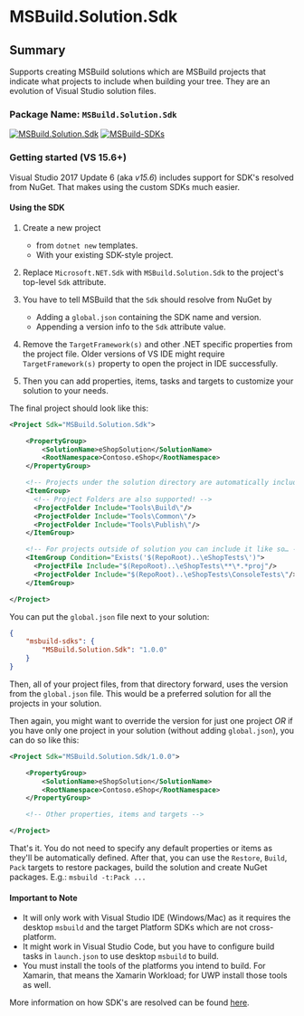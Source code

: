 # MSBuild.Solution.Sdk

## Summary

Supports creating MSBuild solutions which are MSBuild projects that indicate what projects to include when building your tree.
They are an evolution of Visual Studio solution files.

### Package Name: `MSBuild.Solution.Sdk`

[![MSBuild.Solution.Sdk](https://img.shields.io/myget/msbuild-sdks/v/MSBuild.Solution.Sdk.svg)](https://myget.org/feed/msbuild-sdks/package/nuget/MSBuild.Solution.Sdk)
[![MSBuild-SDKs](https://img.shields.io/badge/msbuild--sdks-myget-brightgreen.svg)](https://myget.org/gallery/msbuild-sdks)

### Getting started (VS 15.6+)

Visual Studio 2017 Update 6 (aka _v15.6_) includes support for SDK's resolved from NuGet. That makes using the custom SDKs much easier.

#### Using the SDK

1. Create a new project
    - from `dotnet new` templates.
    - With your existing SDK-style project.

2. Replace `Microsoft.NET.Sdk` with `MSBuild.Solution.Sdk` to the project's top-level `Sdk` attribute.

3. You have to tell MSBuild that the `Sdk` should resolve from NuGet by
    - Adding a `global.json` containing the SDK name and version.
    - Appending a version info to the `Sdk` attribute value.

4. Remove the `TargetFramework(s)` and other .NET specific properties from the project file. Older versions of VS IDE might require `TargetFramework(s)` property to open the project in IDE successfully.

5. Then you can add properties, items, tasks and targets to customize your solution to your needs.

The final project should look like this:

```xml
<Project Sdk="MSBuild.Solution.Sdk">

    <PropertyGroup>
        <SolutionName>eShopSolution</SolutionName>
        <RootNamespace>Contoso.eShop</RootNamespace>
    </PropertyGroup>

    <!-- Projects under the solution directory are automatically included -->
    <ItemGroup>
      <!-- Project Folders are also supported! -->
      <ProjectFolder Include="Tools\Build\"/>
      <ProjectFolder Include="Tools\Common\"/>
      <ProjectFolder Include="Tools\Publish\"/>
    </ItemGroup>

    <!-- For projects outside of solution you can include it like so… -->
    <ItemGroup Condition="Exists('$(RepoRoot)..\eShopTests\')">
      <ProjectFile Include="$(RepoRoot)..\eShopTests\**\*.*proj"/>
      <ProjectFolder Include="$(RepoRoot)..\eShopTests\ConsoleTests\"/>
    </ItemGroup>

</Project>
```

You can put the `global.json` file next to your solution:

```json
{
    "msbuild-sdks": {
        "MSBuild.Solution.Sdk": "1.0.0"
    }
}
```

Then, all of your project files, from that directory forward, uses the version from the `global.json` file.
This would be a preferred solution for all the projects in your solution.

Then again, you might want to override the version for just one project _OR_ if you have only one project in your solution (without adding `global.json`), you can do so like this:

```xml
<Project Sdk="MSBuild.Solution.Sdk/1.0.0">

    <PropertyGroup>
        <SolutionName>eShopSolution</SolutionName>
        <RootNamespace>Contoso.eShop</RootNamespace>
    </PropertyGroup>

    <!-- Other properties, items and targets -->

</Project>
```

That's it. You do not need to specify any default properties or items as they'll be automatically defined.
After that, you can use the `Restore`, `Build`, `Pack` targets to restore packages, build the solution and create NuGet packages. E.g.: `msbuild -t:Pack ...`

#### Important to Note

- It will only work with Visual Studio IDE (Windows/Mac) as it requires the desktop `msbuild` and the target Platform SDKs which are not cross-platform.
- It might work in Visual Studio Code, but you have to configure build tasks in `launch.json` to use desktop `msbuild` to build.
- You must install the tools of the platforms you intend to build. For Xamarin, that means the Xamarin Workload; for UWP install those tools as well.

More information on how SDK's are resolved can be found [here](https://docs.microsoft.com/visualstudio/msbuild/how-to-use-project-sdk#how-project-sdks-are-resolved).
